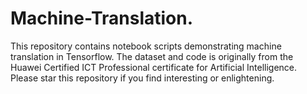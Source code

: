 # Machine-Translation. 
This repository contains notebook scripts demonstrating machine translation in Tensorflow.
The dataset and code is originally from the Huawei Certified ICT Professional certificate for Artificial Intelligence.
Please star this repository if you find interesting or enlightening.
